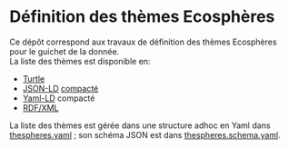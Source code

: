 # Définition des thèmes Ecosphères

Ce dépôt correspond aux travaux de définition des thèmes Ecosphères pour le guichet de la donnée.  
La liste des thèmes est disponible en:

- [Turtle](thespheres.ttl)
- [JSON-LD](thespheres.json) [compacté](https://www.w3.org/TR/json-ld11/#compact-iris)
- [Yaml-LD](thespheres-ld.yaml) compacté
- [RDF/XML](thespheres-ld.xml)

La liste des thèmes est gérée dans une structure adhoc en Yaml dans [thespheres.yaml](thespheres.yaml) ;
son schéma JSON est dans [thespheres.schema.yaml](thespheres.schema.yaml).
